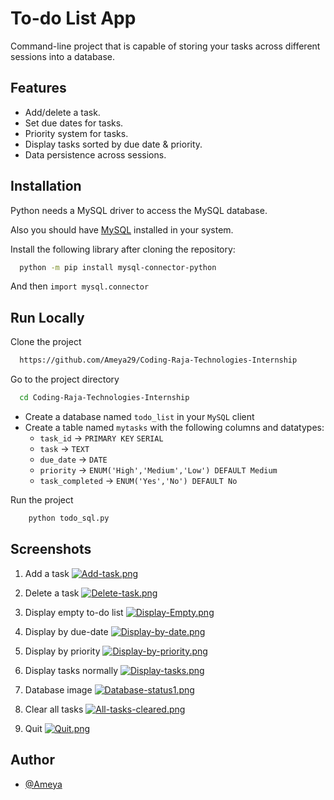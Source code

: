 # To-do List App
Command-line project that is capable of storing your tasks across different sessions into a database.



## Features

- Add/delete a task.
- Set due dates for tasks.
- Priority system for tasks.
- Display tasks sorted by due date & priority.
- Data persistence across sessions.





## Installation
Python needs a MySQL driver to access the MySQL database.

Also you should have [MySQL](https://dev.mysql.com/downloads/installer/) installed in your system.

Install the following library after cloning the repository:

```bash
  python -m pip install mysql-connector-python
```
And then 
`import mysql.connector`
## Run Locally

Clone the project

```bash
  https://github.com/Ameya29/Coding-Raja-Technologies-Internship
```

Go to the project directory

```bash
  cd Coding-Raja-Technologies-Internship
```

- Create a database named `todo_list` in your `MySQL` client
- Create a table named `mytasks` with the following columns and datatypes:
    - `task_id` -> `PRIMARY KEY` `SERIAL`
    - `task` -> `TEXT`
    - `due_date` -> `DATE`
    - `priority` -> `ENUM('High','Medium','Low') DEFAULT Medium`
    - `task_completed` -> `ENUM('Yes','No') DEFAULT No`

Run the project
```bash
    python todo_sql.py
```

## Screenshots

1. Add a task
[![Add-task.png](https://i.postimg.cc/cH7cGKDm/Add-task.png)](https://postimg.cc/ygdRFNCg)

2. Delete a task
[![Delete-task.png](https://i.postimg.cc/jjPHywrb/Delete-task.png)](https://postimg.cc/94XwhfM8)

3. Display empty to-do list
[![Display-Empty.png](https://i.postimg.cc/CLRfjBjQ/Display-Empty.png)](https://postimg.cc/gnPJp0tV)

4. Display by due-date
[![Display-by-date.png](https://i.postimg.cc/R0B65g2k/Display-by-date.png)](https://postimg.cc/CRcLbsh7)

5. Display by priority
[![Display-by-priority.png](https://i.postimg.cc/v8kmwPV0/Display-by-priority.png)](https://postimg.cc/dDRF8jnC)

6. Display tasks normally
[![Display-tasks.png](https://i.postimg.cc/PqXXQ9g5/Display-tasks.png)](https://postimg.cc/4Y0RJL4D)

7. Database image
[![Database-status1.png](https://i.postimg.cc/Y0WMSHWb/Database-status1.png)](https://postimg.cc/zH89d4pg)

8. Clear all tasks
[![All-tasks-cleared.png](https://i.postimg.cc/44DhQ4B4/All-tasks-cleared.png)](https://postimg.cc/G9j2cCW6)

9. Quit
[![Quit.png](https://i.postimg.cc/1z3g385B/Quit.png)](https://postimg.cc/BjRZhQFP)




## Author

- [@Ameya](https://github.com/Ameya29)

